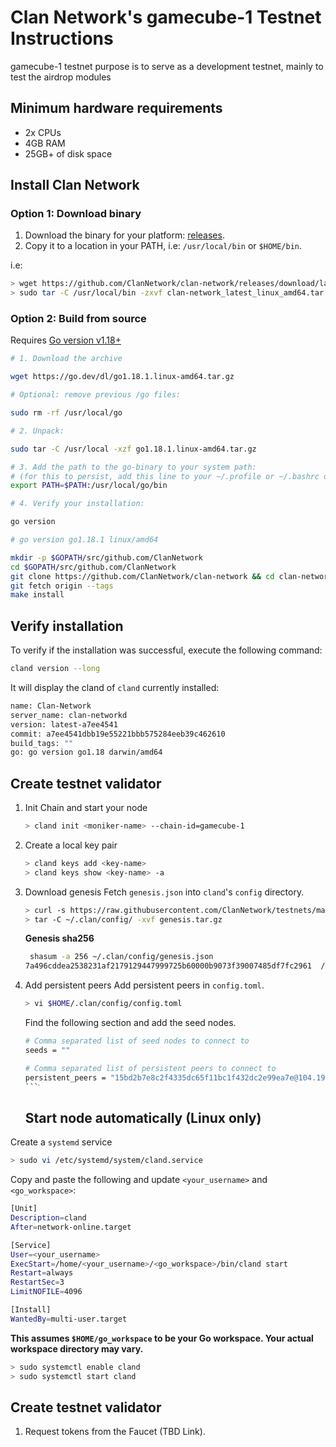 # Clan Network's gamecube-1 Testnet Instructions

gamecube-1 testnet purpose is to serve as a development testnet, mainly to test the airdrop modules

## Minimum hardware requirements

- 2x CPUs
- 4GB RAM
- 25GB+ of disk space
## Install Clan Network

### Option 1: Download binary

1. Download the binary for your platform: [releases](https://github.com/ClanNetwork/clan-network/releases/tag/latest).
2. Copy it to a location in your PATH, i.e: `/usr/local/bin` or `$HOME/bin`.

i.e:
```sh
> wget https://github.com/ClanNetwork/clan-network/releases/download/latest/clan-network_latest_linux_amd64.tar.gz
> sudo tar -C /usr/local/bin -zxvf clan-network_latest_linux_amd64.tar.gz
```
### Option 2: Build from source

Requires [Go version v1.18+](https://golang.org/doc/install)

```sh
# 1. Download the archive

wget https://go.dev/dl/go1.18.1.linux-amd64.tar.gz

# Optional: remove previous /go files:

sudo rm -rf /usr/local/go

# 2. Unpack:

sudo tar -C /usr/local -xzf go1.18.1.linux-amd64.tar.gz

# 3. Add the path to the go-binary to your system path:
# (for this to persist, add this line to your ~/.profile or ~/.bashrc or  ~/.zshrc)
export PATH=$PATH:/usr/local/go/bin

# 4. Verify your installation:

go version

# go version go1.18.1 linux/amd64
```

```sh
mkdir -p $GOPATH/src/github.com/ClanNetwork
cd $GOPATH/src/github.com/ClanNetwork
git clone https://github.com/ClanNetwork/clan-network && cd clan-network
git fetch origin --tags
make install
```
## Verify installation

To verify if the installation was successful, execute the following command:

```sh
cland version --long
```

It will display the cland of `cland` currently installed:

```sh
name: Clan-Network
server_name: clan-networkd
version: latest-a7ee4541
commit: a7ee4541dbb19e55221bbb575284eeb39c462610
build_tags: ""
go: go version go1.18 darwin/amd64
```
## Create testnet validator

1. Init Chain and start your node

   ```sh
   > cland init <moniker-name> --chain-id=gamecube-1
   ```

2. Create a local key pair

   ```sh
   > cland keys add <key-name>
   > cland keys show <key-name> -a
   ```

3. Download genesis
   Fetch `genesis.json` into `cland`'s `config` directory.

   ```sh
   > curl -s https://raw.githubusercontent.com/ClanNetwork/testnets/main/gamecube-1/genesis/genesis.tar.gz > genesis.tar.gz
   > tar -C ~/.clan/config/ -xvf genesis.tar.gz
   ```

   **Genesis sha256**

   ```sh
    shasum -a 256 ~/.clan/config/genesis.json
   7a496cddea2538231af2179129447999725b60000b9073f39007485df7fc2961  /home/amit/.clan/config/genesis.json
   ```

4. Add persistent peers
   Add persistent peers in `config.toml`.

   ```sh
   > vi $HOME/.clan/config/config.toml
   ```

   Find the following section and add the seed nodes.

   ```sh
   # Comma separated list of seed nodes to connect to
   seeds = ""
   ```

   ````sh
   # Comma separated list of persistent peers to connect to
   persistent_peers = "15bd2b7e8c2f4335dc65f11bc1f432dc2e99ea7e@104.196.221.90:26656"
   ```ֿ
   ````
   ## Start node automatically (Linux only)

Create a `systemd` service

```sh
> sudo vi /etc/systemd/system/cland.service
```

Copy and paste the following and update `<your_username>` and `<go_workspace>`:

```sh
[Unit]
Description=cland
After=network-online.target

[Service]
User=<your_username>
ExecStart=/home/<your_username>/<go_workspace>/bin/cland start
Restart=always
RestartSec=3
LimitNOFILE=4096

[Install]
WantedBy=multi-user.target
```

**This assumes `$HOME/go_workspace` to be your Go workspace. Your actual workspace directory may vary.**

```sh
> sudo systemctl enable cland
> sudo systemctl start cland
```
## Create testnet validator

1. Request tokens from the Faucet (TBD Link).
